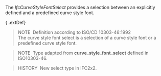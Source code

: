 The _IfcCurveStyleFontSelect_ provides a selection between an explicitly defined and a predefined curve style font.

{ .extDef}
> NOTE&nbsp; Definition according to ISO/CD 10303-46:1992  
> The curve style font select is a selection of a curve style font or a predefined curve style font.

> NOTE&nbsp; Type adapted from **curve_style_font_select** defined in ISO10303-46.

> HISTORY&nbsp; New select type in IFC2x2.
